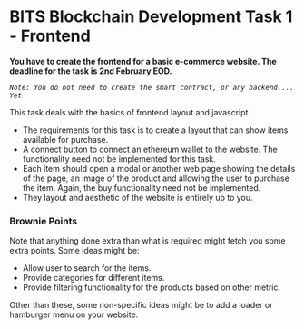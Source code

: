 # BITS Blockchain Development Task 1 - Frontend

**You have to create the frontend for a basic e-commerce website. The deadline for the task is 2nd February EOD.**

*`Note: You do not need to create the smart contract, or any backend.... Yet`*

This task deals with the basics of frontend layout and javascript.

- The requirements for this task is to create a layout that can show items available for purchase.
- A connect button to connect an ethereum wallet to the website. The functionality need not be implemented for this task.
- Each item should open a modal or another web page showing the details of the page, an image of the product and allowing the user to purchase the item. Again, the buy functionality need not be implemented.
- They layout and aesthetic of the website is entirely up to you.

### Brownie Points

Note that anything done extra than what is required might fetch you some extra points. Some ideas might be:

- Allow user to search for the items.
- Provide categories for different items.
- Provide filtering functionality for the products based on other metric.

Other than these, some non-specific ideas might be to add a loader or hamburger menu on your website.
